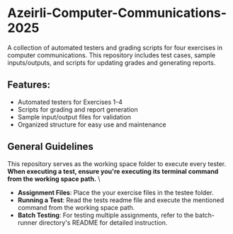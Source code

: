 # Azeirli-Computer-Communications-2025
A collection of automated testers and grading scripts for four exercises in computer communications. This repository includes test cases, sample inputs/outputs, and scripts for updating grades and generating reports.

## Features:
* Automated testers for Exercises 1-4
* Scripts for grading and report generation
* Sample input/output files for validation
* Organized structure for easy use and maintenance

## General Guidelines
This repository serves as the working space folder to execute every tester. \
**When executing a test, ensure you're executing its terminal command from the working space path.** \
- **Assignment Files**: Place the your exercise files in the testee folder.
- **Running a Test**: Read the tests readme file and execute the mentioned command from the working space path.
- **Batch Testing**: For testing multiple assignments, refer to the batch-runner directory's README for detailed instruction.

## 